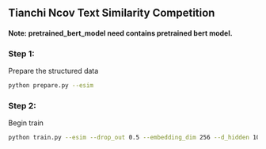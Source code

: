 ## Tianchi Ncov Text Similarity Competition

#### Note: pretrained_bert_model need contains pretrained bert model.
### Step 1:
Prepare the structured data
``` bash
python prepare.py --esim
```
### Step 2:
Begin train
```bash
python train.py --esim --drop_out 0.5 --embedding_dim 256 --d_hidden 1024 --batch_size 64
```
